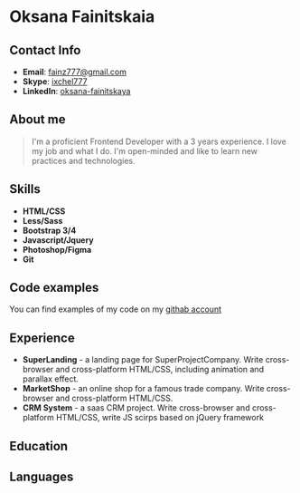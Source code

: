 # Oksana Fainitskaia

## Contact Info
* **Email**: [fainz777@gmail.com](mailto:fainz777@gmail.com)
* **Skype**: [ixchel777](skype:ixchel777?call)
* **LinkedIn**: [oksana-fainitskaya](https://ru.linkedin.com/pub/oksana-fainitskaya/58/360/136)

## About me
> I'm a proficient Frontend Developer with a 3 years experience. I love my job and what I do. I'm open-minded and like to learn new practices and technologies.

## Skills
* **HTML/CSS**
* **Less/Sass**
* **Bootstrap 3/4**
* **Javascript/Jquery**
* **Photoshop/Figma**
* **Git**

## Code examples
You can find examples of my code on my [githab account](https://github.com/fainz777/)

## Experience
* **SuperLanding** - a landing page for SuperProjectCompany. Write cross-browser and cross-platform HTML/CSS, including animation and parallax effect.
* **MarketShop** - an online shop for a famous trade company. Write cross-browser and cross-platform HTML/CSS.
* **CRM System** - a saas CRM project. Write cross-browser and cross-platform HTML/CSS, write JS scirps based on jQuery framework

## Education


## Languages
